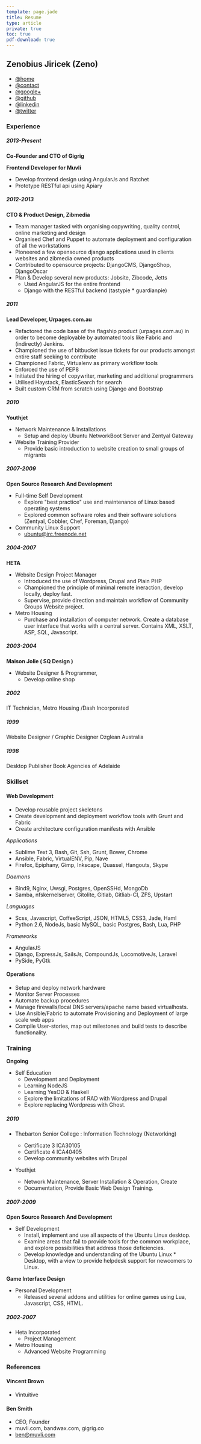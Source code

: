 ```yaml
---
template: page.jade
title: Resume
type: article
private: true
toc: true
pdf-download: true
---
```


## Zenobius Jiricek (Zeno)

* [@home](http://zenobi.us/)
* [@contact](http://zenobi.us/contact/)
* [@google+](http://plus.google.com/+zenobiusjiricek)
* [@github](http://github.com/airtonix/)
* [@linkedin](http://au.linkedin.com/in/zenobiusjiricek‎)
* [@twitter](http://twitter.com/airtonix/)


### Experience

##### 2013-Present

**Co-Founder and CTO of Gigrig**

**Frontend Developer for Muvli**

* Develop frontend design using AngularJs and Ratchet
* Prototype RESTful api using Apiary


##### 2012-2013

**CTO & Product Design, Zibmedia**

* Team manager tasked with organising copywriting, quality control, online marketing and design
* Organised Chef and Puppet to automate deployment and configuration of all the workstations
* Pioneered a few opensource django applications used in clients websites and zibmedia owned products
* Contributed to opensource projects: DjangoCMS, DjangoShop, DjangoOscar
* Plan & Develop several new products: Jobsite, Zibcode, Jetts
	* Used AngularJS for the entire frontend
	* Django with the RESTful backend (tastypie * guardianpie)

##### 2011

**Lead Developer, Urpages.com.au**

* Refactored the code base of the flagship product (urpages.com.au) in order to become deployable by automated tools like Fabric and (indirectly) Jenkins.
* Championed the use of bitbucket issue tickets for our products amongst entire staff seeking to contribute
* Championed Fabric, Virtualenv as primary workflow tools
* Enforced the use of PEP8
* Initiated the hiring of copywriter, marketing and additional programmers
* Utilised Haystack, ElasticSearch for search
* Built custom CRM from scratch using Django and Bootstrap


##### 2010

**Youthjet**

* Network Maintenance & Installations
	* Setup and deploy Ubuntu NetworkBoot Server and Zentyal Gateway
* Website Training Provider
	* Provide basic introduction to website creation to small groups of migrants

##### 2007-2009

**Open Source Research And Development**

* Full-time Self Development
	* Explore "best practice" use and maintenance of Linux based operating systems
	* Explored common software roles and their software solutions (Zentyal, Cobbler, Chef, Foreman, Django)
* Community Linux Support
    * ubuntu@irc.freenode.net


##### 2004-2007

**HETA**

* Website Design Project Manager
	* Introduced the use of Wordpress, Drupal and Plain PHP
	* Championed the principle of minimal remote ineraction, develop locally, deploy fast.
	* Supervise, provide direction and maintain work­flow of Community Groups Website project.
* Metro Housing
	* Purchase and installation of computer network. Create a database user interface that works with a central server. Contains XML, XSLT, ASP, SQL, Javascript.


##### 2003-2004

**Maison Jolie ( SQ Design )**

* Website Designer & Programmer,
	* Develop online shop


##### 2002

IT Technician, Metro Housing /Dash Incorporated


##### 1999

Website Designer / Graphic Designer
Ozglean Australia

##### 1998

Desktop Publisher
Book Agencies of Adelaide


### Skillset

#### Web Development

* Develop reusable project skeletons
* Create development and deployment workflow tools with Grunt and Fabric
* Create architecture configuration manifests with Ansible

*Applications*

* Sublime Text 3, Bash, Git, Ssh, Grunt, Bower, Chrome
* Ansible, Fabric, VirtualENV, Pip, Nave
* Firefox, Epiphany, Gimp, Inkscape, Quassel, Hangouts, Skype

*Daemons*

* Bind9, Nginx, Uwsgi, Postgres, OpenSSHd, MongoDb
* Samba, nfs­kernel­server, Gitolite, Gitlab, Gitliab-CI, ZFS, Upstart

*Languages*

* Scss, Javascript, CoffeeScript, JSON, HTML5, CSS3, Jade, Haml
* Python 2.6, NodeJs, basic MySQL, basic Postgres, Bash, Lua, PHP

*Frameworks*

* AngularJS
* Django, ExpressJs, SailsJs, CompoundJs, LocomotiveJs, Laravel
* PySide, PyGtk

#### Operations

* Setup and deploy network hardware
* Monitor Server Processes
* Automate backup procedures
* Manage firewalls/local DNS servers/apache name based virtual­hosts.
* Use Ansible/Fabric to automate Provisioning and Deployment of large scale web apps
* Compile User-stories, map out milestones and build tests to describe functionality.


### Training

**Ongoing**

* Self Education
	* Development and Deployment
	* Learning NodeJS
	* Learning YesOD & Haskell
	* Explore the limitations of RAD with Wordpress and Drupal
	* Explore replacing Wordpress with Ghost.

##### 2010

* Thebarton Senior College : Information Technology (Networking)
	* Certificate 3 ICA30105
	* Certificate 4 ICA40405
	* Develop community websites with Drupal

* Youthjet
	* Network Maintenance, Server Installation & Operation, Create
	* Documentation, Provide Basic Web Design Training.

##### 2007-2009

**Open Source Research And Development**

* Self Development
	* Install, implement and use all aspects of the Ubuntu Linux desktop.
	* Examine areas that fail to provide tools for the common workplace, and explore possibilities that address those deficiencies.
	* Develop knowledge and understanding of the Ubuntu Linux * Desktop, with a view to provide help­desk support for newcomers to Linux.

**Game Interface Design**

* Personal Development
	* Released several add­ons and utilities for on­line games using Lua, Javascript, CSS, HTML.

##### 2002-2007

* Heta Incorporated
	* Project Management
* Metro Housing
	* Advanced Website Programming


### References

#### Vincent Brown

* Vintuitive

#### Ben Smith

* CEO, Founder
* muvli.com, bandwax.com, gigrig.co
* ben@muvli.com
